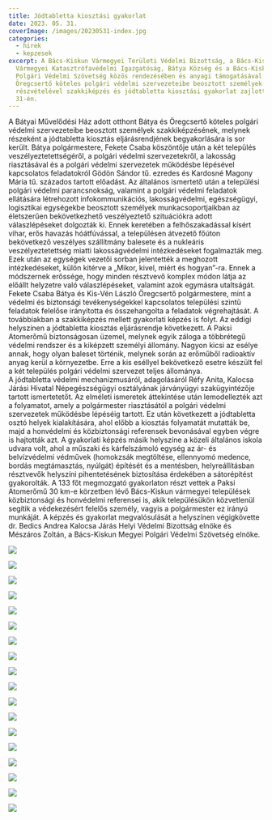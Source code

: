 ```yaml
---
title: Jódtabletta kiosztási gyakorlat
date: 2023. 05. 31.
coverImage: /images/20230531-index.jpg
categories:
  - hirek
  - kepzesek
excerpt: A Bács-Kiskun Vármegyei Területi Védelmi Bizottság, a Bács-Kiskun
  Vármegyei Katasztrófavédelmi Igazgatóság, Bátya Község és a Bács-Kiskun Megyei
  Polgári Védelmi Szövetség közös rendezésében és anyagi támogatásával Bátya és
  Öregcsertő köteles polgári védelmi szervezeteibe beosztott személyek
  részvételével szakkiképzés és jódtabletta kiosztási gyakorlat zajlott május
  31-én.
---
```

A Bátyai Művelődési Ház adott otthont Bátya és Öregcsertő köteles polgári védelmi szervezeteibe beosztott személyek szakkiképzésének, melynek részeként a jódtabletta kiosztás eljárásrendjének begyakorlására is sor került. 
Bátya polgármestere, Fekete Csaba köszöntője után a két település veszélyeztetettségéről, a polgári védelmi szervezetekről, a lakosság riasztásával és a polgári védelmi szervezetek működésbe lépésével kapcsolatos feladatokról Gödön Sándor tű. ezredes és Kardosné Magony Mária tű. százados tartott előadást. Az általános ismertető után a települési polgári védelmi parancsnokság, valamint a polgári védelmi feladatok ellátására létrehozott infokommunikációs, lakosságvédelmi, egészségügyi, logisztikai egységekbe beosztott személyek munkacsoportjaikban az életszerűen bekövetkezhető veszélyeztető szituációkra adott válaszlépéseket dolgozták ki. Ennek keretében a felhőszakadással kísért vihar, erős havazás hóátfúvással, a településen átvezető főúton bekövetkező veszélyes szállítmány balesete és a nukleáris veszélyeztetettség miatti lakosságvédelmi intézkedéseket fogalmazták meg. Ezek után az egységek vezetői sorban jelentették a meghozott intézkedéseket, külön kitérve a „Mikor, kivel, miért és hogyan”-ra. Ennek a módszernek erőssége, hogy minden résztvevő komplex módon látja az előállt helyzetre való válaszlépéseket, valamint azok egymásra utaltságát. Fekete Csaba Bátya és Kis-Vén László Öregcsertő polgármestere, mint a védelmi és biztonsági tevékenységekkel kapcsolatos települési szintű feladatok felelőse irányította és összehangolta a feladatok végrehajtását.
A továbbiakban a szakkiképzés mellett gyakorlati képzés is folyt. Az eddigi helyszínen a jódtabletta kiosztás eljárásrendje következett. 
A Paksi Atomerőmű biztonságosan üzemel, melynek egyik záloga a többrétegű védelmi rendszer és a kiképzett személyi állomány. Nagyon kicsi az esélye annak, hogy olyan baleset történik, melynek során az erőműből radioaktív anyag kerül a környezetbe. Erre a kis eséllyel bekövetkező esetre készült fel a két település polgári védelmi szervezet teljes állománya.\
A jódtabletta védelmi mechanizmusáról, adagolásáról Réfy Anita, Kalocsa Járási Hivatal Népegészségügyi osztályának járványügyi szakügyintézője tartott ismertetetőt. Az elméleti ismeretek áttekintése után lemodellezték azt a folyamatot, amely a polgármester riasztásától a polgári védelmi szervezetek működésbe lépéséig tartott. Ez után következett a jódtabletta osztó helyek kialakítására, ahol előbb a kiosztás folyamatát mutatták be, majd a honvédelmi és közbiztonsági referensek bevonásával egyben végre is hajtották azt. 
A gyakorlati képzés másik helyszíne a közeli általános iskola udvara volt, ahol a műszaki és kárfelszámoló egység az ár- és belvízvédelmi védművek (homokzsák megtöltése, ellennyomó medence, bordás megtámasztás, nyúlgát) építését és a mentésben, helyreállításban résztvevők helyszíni pihentetésének biztosítása érdekében a sátorépítést gyakorolták.
A 133 főt megmozgató gyakorlaton részt vettek a Paksi Atomerőmű 30 km-e körzetben lévő Bács-Kiskun vármegyei települések közbiztonsági és honvédelmi referensei is, akik településükön közvetlenül segítik a védekezésért felelős személy, vagyis a polgármester ez irányú munkáját. 
A képzés és gyakorlat megvalósulását a helyszínen végigkövette dr. Bedics Andrea Kalocsa Járás Helyi Védelmi Bizottság elnöke és Mészáros Zoltán, a Bács-Kiskun Megyei Polgári Védelmi Szövetség elnöke. 

![](/images/20230531-1.jpg)

![](/images/20230531-2.jpg)

![](/images/20230531-3.jpg)

![](/images/20230531-4.jpg)

![](/images/20230531-5.jpg)

![](/images/20230531-6.jpg)

![](/images/20230531-7.jpg)

![](/images/20230531-8.jpg)

![](/images/20230531-9.jpg)

![](/images/20230531-10.jpg)

![](/images/20230531-11.jpg)

![](/images/20230531-12.jpg)

![](/images/20230531-13.jpg)

![](/images/20230531-14.jpg)

![](/images/20230531-15.jpg)

![](/images/20230531-16.jpg)

![](/images/20230531-17.jpg)

![](/images/20230531-18.jpg)
